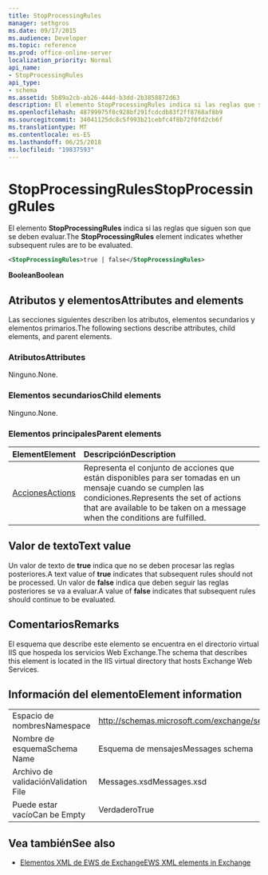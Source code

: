 ```yaml
---
title: StopProcessingRules
manager: sethgros
ms.date: 09/17/2015
ms.audience: Developer
ms.topic: reference
ms.prod: office-online-server
localization_priority: Normal
api_name:
- StopProcessingRules
api_type:
- schema
ms.assetid: 5b89a2cb-ab26-444d-b3dd-2b3858872d63
description: El elemento StopProcessingRules indica si las reglas que siguen son que se deben evaluar.
ms.openlocfilehash: 48799975f8c928bf291fcdcdb83f2ff8768af8b9
ms.sourcegitcommit: 34041125dc8c5f993b21cebfc4f8b72f0fd2cb6f
ms.translationtype: MT
ms.contentlocale: es-ES
ms.lasthandoff: 06/25/2018
ms.locfileid: "19837593"
---
```

# <a name="stopprocessingrules"></a><span data-ttu-id="37334-103">StopProcessingRules</span><span class="sxs-lookup"><span data-stu-id="37334-103">StopProcessingRules</span></span>

<span data-ttu-id="37334-104">El elemento **StopProcessingRules** indica si las reglas que siguen son que se deben evaluar.</span><span class="sxs-lookup"><span data-stu-id="37334-104">The **StopProcessingRules** element indicates whether subsequent rules are to be evaluated.</span></span> 
  
```XML
<StopProcessingRules>true | false</StopProcessingRules>
```

 <span data-ttu-id="37334-105">**Boolean**</span><span class="sxs-lookup"><span data-stu-id="37334-105">**Boolean**</span></span>
## <a name="attributes-and-elements"></a><span data-ttu-id="37334-106">Atributos y elementos</span><span class="sxs-lookup"><span data-stu-id="37334-106">Attributes and elements</span></span>

<span data-ttu-id="37334-107">Las secciones siguientes describen los atributos, elementos secundarios y elementos primarios.</span><span class="sxs-lookup"><span data-stu-id="37334-107">The following sections describe attributes, child elements, and parent elements.</span></span>
  
### <a name="attributes"></a><span data-ttu-id="37334-108">Atributos</span><span class="sxs-lookup"><span data-stu-id="37334-108">Attributes</span></span>

<span data-ttu-id="37334-109">Ninguno.</span><span class="sxs-lookup"><span data-stu-id="37334-109">None.</span></span>
  
### <a name="child-elements"></a><span data-ttu-id="37334-110">Elementos secundarios</span><span class="sxs-lookup"><span data-stu-id="37334-110">Child elements</span></span>

<span data-ttu-id="37334-111">Ninguno.</span><span class="sxs-lookup"><span data-stu-id="37334-111">None.</span></span>
  
### <a name="parent-elements"></a><span data-ttu-id="37334-112">Elementos principales</span><span class="sxs-lookup"><span data-stu-id="37334-112">Parent elements</span></span>

|<span data-ttu-id="37334-113">**Element**</span><span class="sxs-lookup"><span data-stu-id="37334-113">**Element**</span></span>|<span data-ttu-id="37334-114">**Descripción**</span><span class="sxs-lookup"><span data-stu-id="37334-114">**Description**</span></span>|
|:-----|:-----|
|[<span data-ttu-id="37334-115">Acciones</span><span class="sxs-lookup"><span data-stu-id="37334-115">Actions</span></span>](actions.md) <br/> |<span data-ttu-id="37334-116">Representa el conjunto de acciones que están disponibles para ser tomadas en un mensaje cuando se cumplen las condiciones.</span><span class="sxs-lookup"><span data-stu-id="37334-116">Represents the set of actions that are available to be taken on a message when the conditions are fulfilled.</span></span>  <br/> |
   
## <a name="text-value"></a><span data-ttu-id="37334-117">Valor de texto</span><span class="sxs-lookup"><span data-stu-id="37334-117">Text value</span></span>

<span data-ttu-id="37334-118">Un valor de texto de **true** indica que no se deben procesar las reglas posteriores.</span><span class="sxs-lookup"><span data-stu-id="37334-118">A text value of **true** indicates that subsequent rules should not be processed.</span></span> <span data-ttu-id="37334-119">Un valor de **false** indica que deben seguir las reglas posteriores se va a evaluar.</span><span class="sxs-lookup"><span data-stu-id="37334-119">A value of **false** indicates that subsequent rules should continue to be evaluated.</span></span> 
  
## <a name="remarks"></a><span data-ttu-id="37334-120">Comentarios</span><span class="sxs-lookup"><span data-stu-id="37334-120">Remarks</span></span>

<span data-ttu-id="37334-121">El esquema que describe este elemento se encuentra en el directorio virtual IIS que hospeda los servicios Web Exchange.</span><span class="sxs-lookup"><span data-stu-id="37334-121">The schema that describes this element is located in the IIS virtual directory that hosts Exchange Web Services.</span></span>
  
## <a name="element-information"></a><span data-ttu-id="37334-122">Información del elemento</span><span class="sxs-lookup"><span data-stu-id="37334-122">Element information</span></span>

|||
|:-----|:-----|
|<span data-ttu-id="37334-123">Espacio de nombres</span><span class="sxs-lookup"><span data-stu-id="37334-123">Namespace</span></span>  <br/> |http://schemas.microsoft.com/exchange/services/2006/messages  <br/> |
|<span data-ttu-id="37334-124">Nombre de esquema</span><span class="sxs-lookup"><span data-stu-id="37334-124">Schema Name</span></span>  <br/> |<span data-ttu-id="37334-125">Esquema de mensajes</span><span class="sxs-lookup"><span data-stu-id="37334-125">Messages schema</span></span>  <br/> |
|<span data-ttu-id="37334-126">Archivo de validación</span><span class="sxs-lookup"><span data-stu-id="37334-126">Validation File</span></span>  <br/> |<span data-ttu-id="37334-127">Messages.xsd</span><span class="sxs-lookup"><span data-stu-id="37334-127">Messages.xsd</span></span>  <br/> |
|<span data-ttu-id="37334-128">Puede estar vacío</span><span class="sxs-lookup"><span data-stu-id="37334-128">Can be Empty</span></span>  <br/> |<span data-ttu-id="37334-129">Verdadero</span><span class="sxs-lookup"><span data-stu-id="37334-129">True</span></span>  <br/> |
   
## <a name="see-also"></a><span data-ttu-id="37334-130">Vea también</span><span class="sxs-lookup"><span data-stu-id="37334-130">See also</span></span>



- [<span data-ttu-id="37334-131">Elementos XML de EWS de Exchange</span><span class="sxs-lookup"><span data-stu-id="37334-131">EWS XML elements in Exchange</span></span>](ews-xml-elements-in-exchange.md)

